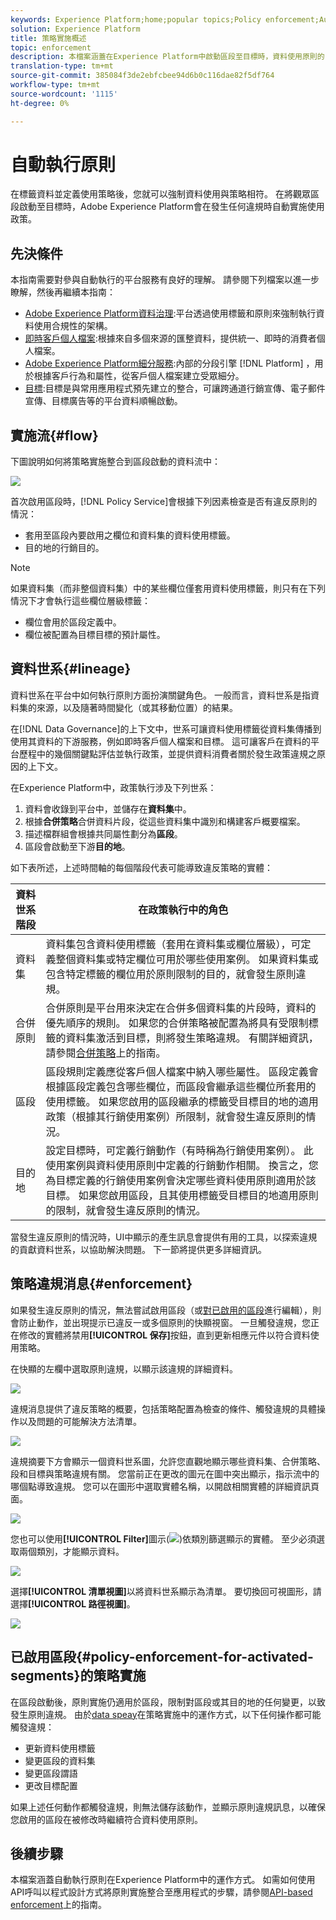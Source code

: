 ```yaml
---
keywords: Experience Platform;home;popular topics;Policy enforcement;Automatic enforcement;API-based enforcement;data governance
solution: Experience Platform
title: 策略實施概述
topic: enforcement
description: 本檔案涵蓋在Experience Platform中啟動區段至目標時，資料使用原則的自動強制方式。
translation-type: tm+mt
source-git-commit: 385084f3de2ebfcbee94d6b0c116dae82f5df764
workflow-type: tm+mt
source-wordcount: '1115'
ht-degree: 0%

---
```



# 自動執行原則

在標籤資料並定義使用策略後，您就可以強制資料使用與策略相符。 在將觀眾區段啟動至目標時，Adobe Experience Platform會在發生任何違規時自動實施使用政策。

## 先決條件

本指南需要對參與自動執行的平台服務有良好的理解。 請參閱下列檔案以進一步瞭解，然後再繼續本指南：

* [Adobe Experience Platform資料治理](../home.md):平台透過使用標籤和原則來強制執行資料使用合規性的架構。
* [即時客戶個人檔案](../../profile/home.md):根據來自多個來源的匯整資料，提供統一、即時的消費者個人檔案。
* [Adobe Experience Platform細分服務](../../segmentation/home.md):內部的分段引擎 [!DNL Platform] ，用於根據客戶行為和屬性，從客戶個人檔案建立受眾細分。
* [目標](../../destinations/home.md):目標是與常用應用程式預先建立的整合，可讓跨通道行銷宣傳、電子郵件宣傳、目標廣告等的平台資料順暢啟動。

## 實施流{#flow}

下圖說明如何將策略實施整合到區段啟動的資料流中：

![](../images/enforcement/enforcement-flow.png)

首次啟用區段時，[!DNL Policy Service]會根據下列因素檢查是否有違反原則的情況：

* 套用至區段內要啟用之欄位和資料集的資料使用標籤。
* 目的地的行銷目的。

>[!NOTE]
>
>如果資料集（而非整個資料集）中的某些欄位僅套用資料使用標籤，則只有在下列情況下才會執行這些欄位層級標籤：
>
>* 欄位會用於區段定義中。
>* 欄位被配置為目標目標的預計屬性。


## 資料世系{#lineage}

資料世系在平台中如何執行原則方面扮演關鍵角色。 一般而言，資料世系是指資料集的來源，以及隨著時間變化（或其移動位置）的結果。

在[!DNL Data Governance]的上下文中，世系可讓資料使用標籤從資料集傳播到使用其資料的下游服務，例如即時客戶個人檔案和目標。 這可讓客戶在資料的平台歷程中的幾個關鍵點評估並執行政策，並提供資料消費者關於發生政策違規之原因的上下文。

在Experience Platform中，政策執行涉及下列世系：

1. 資料會收錄到平台中，並儲存在&#x200B;**資料集**&#x200B;中。
1. 根據&#x200B;**合併策略**&#x200B;合併資料片段，從這些資料集中識別和構建客戶概要檔案。
1. 描述檔群組會根據共同屬性劃分為&#x200B;**區段**。
1. 區段會啟動至下游&#x200B;**目的地**。

如下表所述，上述時間軸的每個階段代表可能導致違反策略的實體：

| 資料世系階段 | 在政策執行中的角色 |
| --- | --- |
| 資料集 | 資料集包含資料使用標籤（套用在資料集或欄位層級），可定義整個資料集或特定欄位可用於哪些使用案例。 如果資料集或包含特定標籤的欄位用於原則限制的目的，就會發生原則違規。 |
| 合併原則 | 合併原則是平台用來決定在合併多個資料集的片段時，資料的優先順序的規則。 如果您的合併策略被配置為將具有受限制標籤的資料集激活到目標，則將發生策略違規。 有關詳細資訊，請參閱[合併策略](../../profile/ui/merge-policies.md)上的指南。 |
| 區段 | 區段規則定義應從客戶個人檔案中納入哪些屬性。 區段定義會根據區段定義包含哪些欄位，而區段會繼承這些欄位所套用的使用標籤。 如果您啟用的區段繼承的標籤受目標目的地的適用政策（根據其行銷使用案例）所限制，就會發生違反原則的情況。 |
| 目的地 | 設定目標時，可定義行銷動作（有時稱為行銷使用案例）。 此使用案例與資料使用原則中定義的行銷動作相關。 換言之，您為目標定義的行銷使用案例會決定哪些資料使用原則適用於該目標。 如果您啟用區段，且其使用標籤受目標目的地適用原則的限制，就會發生違反原則的情況。 |

當發生違反原則的情況時，UI中顯示的產生訊息會提供有用的工具，以探索違規的貢獻資料世系，以協助解決問題。 下一節將提供更多詳細資訊。

## 策略違規消息{#enforcement}

如果發生違反原則的情況，無法嘗試啟用區段（或[對已啟用的區段](#policy-enforcement-for-activated-segments)進行編輯），則會防止動作，並出現提示已違反一或多個原則的快顯視窗。 一旦觸發違規，您正在修改的實體將禁用&#x200B;**[!UICONTROL 保存]**&#x200B;按鈕，直到更新相應元件以符合資料使用策略。

在快顯的左欄中選取原則違規，以顯示該違規的詳細資料。

![](../images/enforcement/violation-policy-select.png)

違規消息提供了違反策略的概要，包括策略配置為檢查的條件、觸發違規的具體操作以及問題的可能解決方法清單。

![](../images/enforcement/violation-summary.png)

違規摘要下方會顯示一個資料世系圖，允許您直觀地顯示哪些資料集、合併策略、段和目標與策略違規有關。 您當前正在更改的圖元在圖中突出顯示，指示流中的哪個點導致違規。 您可以在圖形中選取實體名稱，以開啟相關實體的詳細資訊頁面。

![](../images/enforcement/data-lineage.png)

您也可以使用&#x200B;**[!UICONTROL Filter]**&#x200B;圖示(![](../images/enforcement/filter.png))依類別篩選顯示的實體。 至少必須選取兩個類別，才能顯示資料。

![](../images/enforcement/lineage-filter.png)

選擇&#x200B;**[!UICONTROL 清單視圖]**&#x200B;以將資料世系顯示為清單。 要切換回可視圖形，請選擇&#x200B;**[!UICONTROL 路徑視圖]**。

![](../images/enforcement/list-view.png)

## 已啟用區段{#policy-enforcement-for-activated-segments}的策略實施

在區段啟動後，原則實施仍適用於區段，限制對區段或其目的地的任何變更，以致發生原則違規。 由於[data speay](#lineage)在策略實施中的運作方式，以下任何操作都可能觸發違規：

* 更新資料使用標籤
* 變更區段的資料集
* 變更區段謂語
* 更改目標配置

如果上述任何動作都觸發違規，則無法儲存該動作，並顯示原則違規訊息，以確保您啟用的區段在被修改時繼續符合資料使用原則。

## 後續步驟

本檔案涵蓋自動執行原則在Experience Platform中的運作方式。 如需如何使用API呼叫以程式設計方式將原則實施整合至應用程式的步驟，請參閱[API-based enforcement](./api-enforcement.md)上的指南。